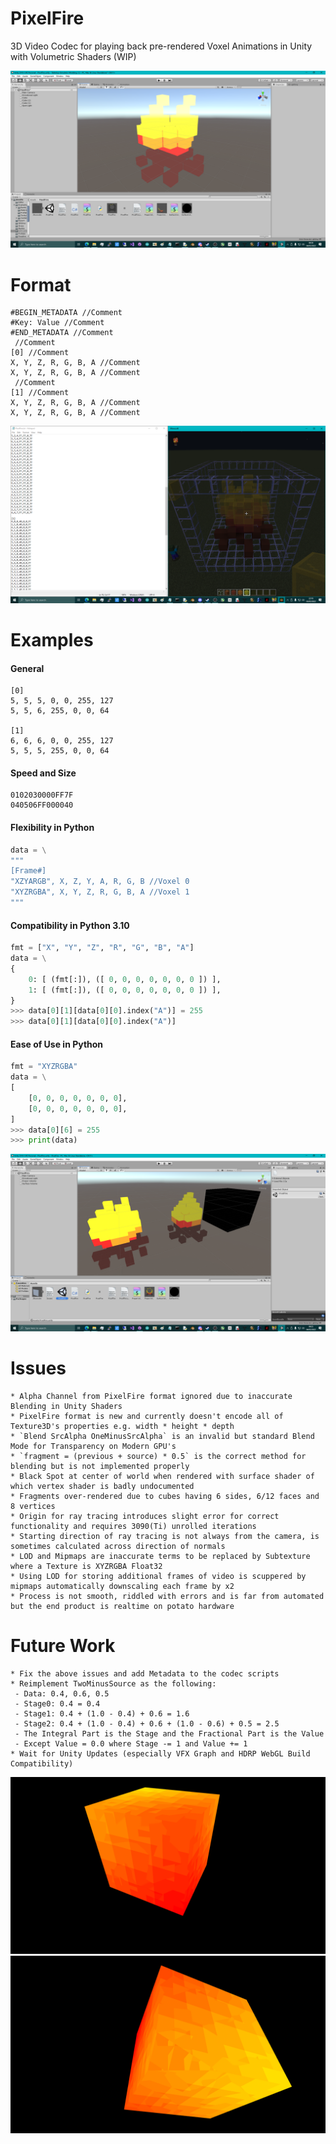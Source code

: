 # PixelFire
3D Video Codec for playing back pre-rendered Voxel Animations in Unity with Volumetric Shaders (WIP)

![screenshot](https://github.com/themindvirus/pixelfire/blob/main/screenshot.png)

# Format
```
#BEGIN_METADATA //Comment
#Key: Value //Comment
#END_METADATA //Comment
 //Comment
[0] //Comment
X, Y, Z, R, G, B, A //Comment
X, Y, Z, R, G, B, A //Comment
 //Comment
[1] //Comment
X, Y, Z, R, G, B, A //Comment
X, Y, Z, R, G, B, A //Comment
```

![screenshot](https://github.com/themindvirus/pixelfire/blob/main/screenshot1.png)

# Examples
#### General
```
[0]
5, 5, 5, 0, 0, 255, 127
5, 5, 6, 255, 0, 0, 64

[1]
6, 6, 6, 0, 0, 255, 127
5, 5, 5, 255, 0, 0, 64
```
#### Speed and Size
```[0]
0102030000FF7F
040506FF000040
```
#### Flexibility in Python
```py
data = \
"""
[Frame#]
"XZYARGB", X, Z, Y, A, R, G, B //Voxel 0
"XYZRGBA", X, Y, Z, R, G, B, A //Voxel 1
"""
```
#### Compatibility in Python 3.10
```py
fmt = ["X", "Y", "Z", "R", "G", "B", "A"]
data = \
{
    0: [ (fmt[:]), ([ 0, 0, 0, 0, 0, 0, 0 ]) ],
    1: [ (fmt[:]), ([ 0, 0, 0, 0, 0, 0, 0 ]) ],
}
>>> data[0][1][data[0][0].index("A")] = 255
>>> data[0][1][data[0][0].index("A")]
```
#### Ease of Use in Python
```py
fmt = "XYZRGBA"
data = \
[
    [0, 0, 0, 0, 0, 0, 0],
    [0, 0, 0, 0, 0, 0, 0],
]
>>> data[0][6] = 255
>>> print(data)
```

![screenshot](https://github.com/themindvirus/pixelfire/blob/main/screenshot2.png)

# Issues
```
* Alpha Channel from PixelFire format ignored due to inaccurate Blending in Unity Shaders
* PixelFire format is new and currently doesn't encode all of Texture3D's properties e.g. width * height * depth
* `Blend SrcAlpha OneMinusSrcAlpha` is an invalid but standard Blend Mode for Transparency on Modern GPU's
* `fragment = (previous + source) * 0.5` is the correct method for blending but is not implemented properly
* Black Spot at center of world when rendered with surface shader of which vertex shader is badly undocumented
* Fragments over-rendered due to cubes having 6 sides, 6/12 faces and 8 vertices
* Origin for ray tracing introduces slight error for correct functionality and requires 3090(Ti) unrolled iterations
* Starting direction of ray tracing is not always from the camera, is sometimes calculated across direction of normals
* LOD and Mipmaps are inaccurate terms to be replaced by Subtexture where a Texture is XYZRGBA Float32
* Using LOD for storing additional frames of video is scuppered by mipmaps automatically downscaling each frame by x2
* Process is not smooth, riddled with errors and is far from automated but the end product is realtime on potato hardware
```

# Future Work
```
* Fix the above issues and add Metadata to the codec scripts
* Reimplement TwoMinusSource as the following:
 - Data: 0.4, 0.6, 0.5
 - Stage0: 0.4 = 0.4
 - Stage1: 0.4 + (1.0 - 0.4) + 0.6 = 1.6
 - Stage2: 0.4 + (1.0 - 0.4) + 0.6 + (1.0 - 0.6) + 0.5 = 2.5
 - The Integral Part is the Stage and the Fractional Part is the Value
 - Except Value = 0.0 where Stage -= 1 and Value += 1
* Wait for Unity Updates (especially VFX Graph and HDRP WebGL Build Compatibility)
```

![screenshot](https://github.com/themindvirus/pixelfire/blob/main/screenshot3.png)
![screenshot](https://github.com/themindvirus/pixelfire/blob/main/screenshot4.png)

